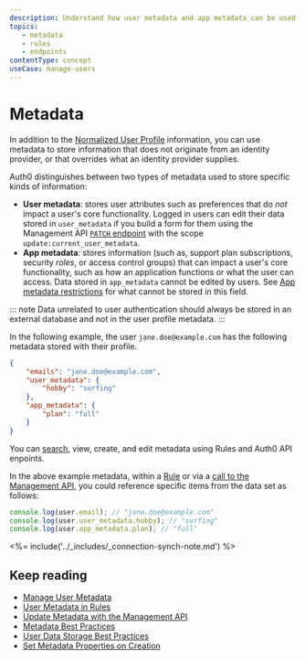 ```yaml
---
description: Understand how user metadata and app metadata can be used to store information that does not originate from an identity provider.
topics: 
   - metadata
   - rules
   - endpoints
contentType: concept
useCase: manage-users
---
```


# Metadata

In addition to the [Normalized User Profile](/users/normalized) information, you can use metadata to store information that does not originate from an identity provider, or that overrides what an identity provider supplies.

Auth0 distinguishes between two types of metadata used to store specific kinds of information:

* **User metadata**: stores user attributes such as preferences that do *not* impact a user's core functionality. Logged in users can edit their data stored in `user_metadata` if you build a form for them using the Management API [`PATCH` endpoint](/api/management/v2#!/Users/patch_users_by_id) with the scope `update:current_user_metadata`. 
* **App metadata**: stores information (such as, support plan subscriptions, security <dfn data-key="role">roles</dfn>, or access control groups) that can impact a user's core functionality, such as how an application functions or what the user can access. Data stored in `app_metadata` cannot be edited by users. See [App metadata restrictions](/best-practices/metadata-best-practices#app-metadata-restrictions) for what cannot be stored in this field. 

::: note
Data unrelated to user authentication should always be stored in an external database and not in the user profile metadata. 
:::

In the following example, the user `jane.doe@example.com` has the following metadata stored with their profile. 

```json
{
    "emails": "jane.doe@example.com",
    "user_metadata": {
        "hobby": "surfing"
    },
    "app_metadata": {
        "plan": "full"
    }
}
```

You can [search](/users/search/v3/query-syntax), view, create, and edit metadata using Rules and Auth0 API enpoints.

In the above example metadata, within a [Rule](/rules) or via a [call to the Management API](/users/guides/read-metadata), you could reference specific items from the data set as follows:

```js
console.log(user.email); // "jane.doe@example.com"
console.log(user.user_metadata.hobby); // "surfing"
console.log(user.app_metadata.plan); // "full"
```

<%= include('../_includes/_connection-synch-note.md') %>

## Keep reading

* [Manage User Metadata](/users/guides/manage-user-metadata)
* [User Metadata in Rules](/rules/current/metadata-in-rules)
* [Update Metadata with the Management API](/users/guides/update-metadata-properties-with-management-api)
* [Metadata Best Practices](/best-practices/metadata-best-practices)
* [User Data Storage Best Practices](/best-practices/user-data-storage-best-practices)
* [Set Metadata Properties on Creation](/users/guides/set-metadata-properties-on-creation)

